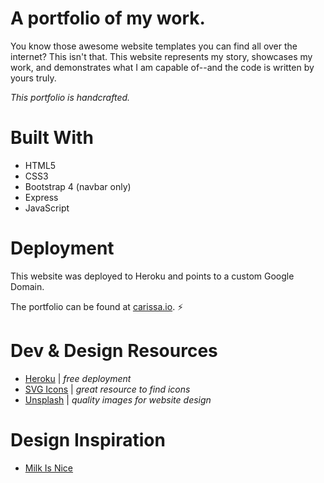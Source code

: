 # A portfolio of my work.

You know those awesome website templates you can find all over the internet? This isn't that. This website represents my story, showcases my work, and demonstrates what I am capable of--and the code is written by yours truly.

*_This portfolio is handcrafted._*

# Built With
* HTML5
* CSS3
* Bootstrap 4 (navbar only)
* Express
* JavaScript

# Deployment 

This website was deployed to Heroku and points to a custom Google Domain. 

The portfolio can be found at [carissa.io](carissa.io). :zap:

# Dev & Design Resources
* [Heroku](https://dashboard.heroku.com/apps) | _free deployment_
* [SVG Icons](https://iconmonstr.com/)  | _great resource to find icons_
* [Unsplash](https://unsplash.com/) | _quality images for website design_

# Design Inspiration
* [Milk Is Nice](https://milkisnice.com/)
